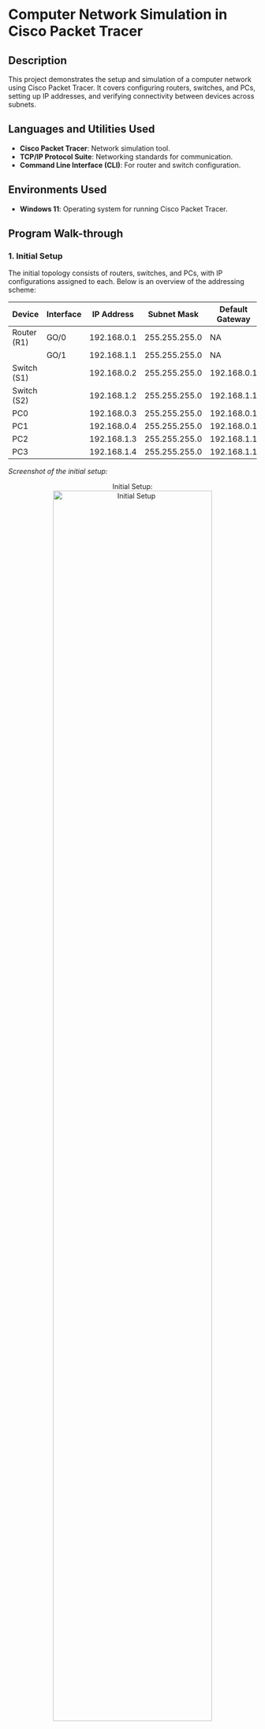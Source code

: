 # **Computer Network Simulation in Cisco Packet Tracer**

## **Description**
This project demonstrates the setup and simulation of a computer network using Cisco Packet Tracer. It covers configuring routers, switches, and PCs, setting up IP addresses, and verifying connectivity between devices across subnets.

## **Languages and Utilities Used**
- **Cisco Packet Tracer**: Network simulation tool.
- **TCP/IP Protocol Suite**: Networking standards for communication.
- **Command Line Interface (CLI)**: For router and switch configuration.

## **Environments Used**
- **Windows 11**: Operating system for running Cisco Packet Tracer.

## **Program Walk-through**

### **1. Initial Setup**
The initial topology consists of routers, switches, and PCs, with IP configurations assigned to each. Below is an overview of the addressing scheme:

| Device     | Interface | IP Address   | Subnet Mask     | Default Gateway |
|------------|-----------|--------------|-----------------|-----------------|
| Router (R1)| GO/0      | 192.168.0.1  | 255.255.255.0   | NA              |
|            | GO/1      | 192.168.1.1  | 255.255.255.0   | NA              |
| Switch (S1)|           | 192.168.0.2  | 255.255.255.0   | 192.168.0.1     |
| Switch (S2)|           | 192.168.1.2  | 255.255.255.0   | 192.168.1.1     |
| PC0        |           | 192.168.0.3  | 255.255.255.0   | 192.168.0.1     |
| PC1        |           | 192.168.0.4  | 255.255.255.0   | 192.168.0.1     |
| PC2        |           | 192.168.1.3  | 255.255.255.0   | 192.168.1.1     |
| PC3        |           | 192.168.1.4  | 255.255.255.0   | 192.168.1.1     |

*Screenshot of the initial setup:*  
<p align="center">
Initial Setup:  <br/>
<img src="https://imgur.com/TMCs9i3.png" height="80%" width="80%" alt="Initial Setup"/>
</p>

Connecting Devices
After setting up the topology, the devices were interconnected using copper straight-through cables to establish connections between PCs, switches, and routers. This ensures proper communication paths within the network.
Screenshot of the connected setup:
<p align="center">
<img src="https://imgur.com/xbeZNwa.png" height="80%" width="80%" alt="Connecting Devices"/>
</p>
---

### **2. Configuring the Router and Switch CLI**
The configuration commands for the router and switches include setting up IP addresses, enabling interfaces, and defining routing. Below are example commands for Router R1:

```plaintext
enable
configure terminal
interface g0/0
ip address 192.168.0.1 255.255.255.0
no shutdown
exit
interface g0/1
ip address 192.168.1.1 255.255.255.0
no shutdown
```


<h2>Screenshot of router CLI configuration:</h2>
<p align="center">
Router Configuration on interface G0/0:  <br/>
<img src="https://imgur.com/Qd7AqmC.png" height="80%" width="80%" alt="Router Configuration"/>
<img src="https://imgur.com/Oo5CVyY.png" height="80%" width="80%" alt="Router Configuration"/>
</p>

<h2>Similarly, the switches are configured to assign management IPs and enable VLANs if needed.</h2>

Screenshot of switch CLI configuration:
<p align="center">
Switch Configuration:

<h3>S1:</h3>
<img src="https://imgur.com/FJgE43b.png" height="80%" width="80%" alt="Switch Configuration"/>

<br/>
<br/>
<h3>S2:</h3>
<img src="https://imgur.com/lQnIMGu.png" height="80%" width="80%" alt="Switch Configuration"/>

</p>

---

### **3. Configuring PCs**
Each PC's IP settings were manually configured using the built-in IP configuration tool.
<p align="center">
<h4>PC0:</h4> <img src="https://imgur.com/JFsVC2c.png" height="80%" width="80%" alt="Configuring PCs"/> <br/>
<h4>PC1:</h4> <img src="https://imgur.com/bPUM3ty.png" height="80%" width="80%" alt="Configuring PCs"/> <br/>
<h4>PC2:</h4> <img src="https://imgur.com/fGADqtY.png" height="80%" width="80%" alt="Configuring PCs"/> <br/>
<h4>PC3:</h4> <img src="https://imgur.com/lHm53IK.png" height="80%" width="80%" alt="Configuring PCs"/> <br/>
</p>

Logical View:
<p align="center">
<img src="https://imgur.com/re0dmxK.png" height="80%" width="80%" alt="Configuring PCs"/> <br/>

</p>

---

### **4. Running the Simulation**
Using Packet Tracer's simulation mode, ICMP packets (ping requests) were sent between PCs across subnets. The packet flow was monitored to ensure proper routing and connectivity.

*Screenshot of simulation process:*  
<p align="center">
  <strong>Steps of the Simulation</strong><br/>

  <strong>PC0 Sends the Ping Request</strong><br/>
  At time <strong>0.000 seconds</strong>, PC0 generates an ICMP Echo Request packet (ping) and sends it to its default gateway, <strong>Router R1 (192.168.0.1)</strong>, via <strong>Switch S1</strong>.<br/>
  <img src="https://imgur.com/1L7zQOC.png" height="80%" width="80%" alt="Configuring PCs"/><br/><br/>

  <strong>Packet Travels from PC0 to Switch S1</strong><br/>
  At time <strong>0.001 seconds</strong>, the packet moves from PC0 to <strong>Switch S1 (192.168.0.2)</strong>.<br/>
  <img src="https://imgur.com/iuvMOVg.png" height="80%" width="80%" alt="Configuring PCs"/><br/><br/>

  <strong>Switch S1 Forwards the Packet to Router R1</strong><br/>
  At time <strong>0.002 seconds</strong>, Switch S1 identifies the packet’s destination and forwards it to <strong>Router R1 (192.168.0.1)</strong> via interface g0/0.<br/>
  <img src="https://imgur.com/JeAzdKb.png" height="80%" width="80%" alt="Configuring PCs"/><br/><br/>

  <strong>Router R1 Routes the Packet to Switch S2</strong><br/>
  At time <strong>0.003 seconds</strong>, Router R1 examines its routing table, determines that the destination IP is on the <strong>192.168.1.0/24 subnet</strong>, and forwards the packet to <strong>Switch S2 (192.168.1.2)</strong> via interface g0/1.<br/>
  <img src="https://imgur.com/FyzoVZM.png" height="80%" width="80%" alt="Configuring PCs"/><br/><br/>

  <strong>Packet Reaches PC3</strong><br/>
  At time <strong>0.004 seconds</strong>, Switch S2 delivers the ICMP Echo Request packet to <strong>PC2 (192.168.1.4)</strong>.<br/>
  <img src="https://imgur.com/QjntCoE.png" height="80%" width="80%" alt="Configuring PCs"/><br/><br/>

  <strong>PC2 Sends the Ping Reply</strong><br/>
  PC2 responds with an ICMP Echo Reply packet, which begins its journey back to PC0.<br/>
  <img src="https://imgur.com/FyzoVZM.png" height="80%" width="80%" alt="Configuring PCs"/><br/><br/>

  <strong>Reply Packet Travels Back Through the Network</strong><br/>
  The Echo Reply follows the reverse path:<br/>
  - <strong>PC2 → Switch S2 → Router R1</strong><br/>
  <img src="https://imgur.com/JeAzdKb.png" height="80%" width="80%" alt="Configuring PCs"/><br/><br/>
  
  - <strong>Router R1 → Switch S1 → PC0</strong><br/>
  
  <img src="https://imgur.com/iuvMOVg.png" height="80%" width="80%" alt="Configuring PCs"/><br/><br/>

  <strong>Ping Successful</strong><br/>
  At time <strong>0.008 seconds</strong>, PC0 receives the Echo Reply, confirming that communication between the two devices is functional.<br/>
  <img src="https://imgur.com/jOODYo5.png" height="80%" width="80%" alt="Configuring PCs"/><br/><br/>

  <strong>Simulation Table</strong><br/>
  <img src="https://imgur.com/yAVVFHz.png" height="80%" width="80%" alt="Configuring PCs"/><br/><br/>


</p>


---

### **5. Troubleshooting**
During the simulation, troubleshooting steps involved:
- Verifying IP configuration on all devices.
- Checking routing table entries.
- Ensuring correct subnet masks and default gateway settings.

---

### **6. Simulation Complete**
All devices were able to communicate across the network, demonstrating a successful configuration.

---

